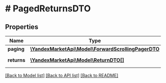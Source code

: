 # # PagedReturnsDTO

## Properties

Name | Type | Description | Notes
------------ | ------------- | ------------- | -------------
**paging** | [**\YandexMarketApi\Model\ForwardScrollingPagerDTO**](ForwardScrollingPagerDTO.md) |  | [optional]
**returns** | [**\YandexMarketApi\Model\ReturnDTO[]**](ReturnDTO.md) | Список возвратов. | [optional]

[[Back to Model list]](../../README.md#models) [[Back to API list]](../../README.md#endpoints) [[Back to README]](../../README.md)
